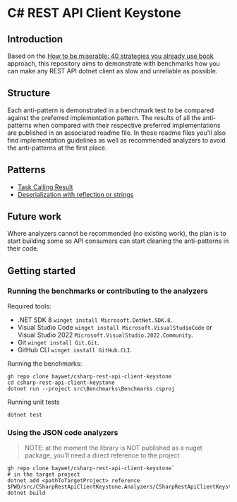 # C# REST API Client Keystone

## Introduction

Based on the [How to be miserable: 40 strategies you already use book](https://www.randypaterson.com/books/how-to-be-miserable.html) approach, this repository aims to demonstrate with benchmarks how you can make any REST API dotnet client as slow and unreliable as possible.

## Structure

Each anti-pattern is demonstrated in a benchmark test to be compared against the preferred implementation pattern. The results of all the anti-patterns when compared with their respective preferred implementations are published in an associated readme file. In these readme files you'll also find implementation guidelines as well as recommended analyzers to avoid the anti-patterns at the first place.

## Patterns

- [Task Calling Result](./src/Benchmarks/CallingResult/)
- [Deserialization with reflection or strings](./src/Benchmarks/Deserialization/)

## Future work

Where analyzers cannot be recommended (no existing work), the plan is to start building some so API consumers can start cleaning the anti-patterns in their code.

## Getting started

### Running the benchmarks or contributing to the analyzers

Required tools:

- .NET SDK 8 `winget install Microsoft.DotNet.SDK.8`.
- Visual Studio Code `winget install Microsoft.VisualStudioCode` or Visual Studio 2022 `Microsoft.VisualStudio.2022.Community`.
- Git `winget install Git.Git`.
- GitHub CLI `winget install GitHub.CLI`.

Running the benchmarks:

```shell
gh repo clone baywet/csharp-rest-api-client-keystone
cd csharp-rest-api-client-keystone
dotnet run --project src\Benchmarks\Benchmarks.csproj
```

Running unit tests

```shell
dotnet test
```

### Using the JSON code analyzers

> NOTE: at the moment the library is NOT published as a nuget package, you'll need a direct reference to the project

```shell
gh repo clone baywet/csharp-rest-api-client-keystone`
# in the target project
dotnet add <pathToTargetProject> reference $PWD/src/CSharpRestApiClientKeystone.Analyzers/CSharpRestApiClientKeystone.Analyzers.csproj
dotnet build
```

